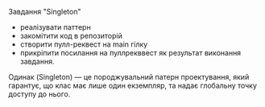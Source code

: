 Завдання "Singleton"

- реалізувати паттерн
- закомітити код в репозиторій
- створити пулл-реквест на main гілку
- прикріпити посилання на пуллрекввест як результат виконання завдання.

Одинак (Singleton) — це породжувальний патерн проектування, який гарантує, що клас має лише один екземпляр, та надає глобальну точку доступу до нього.